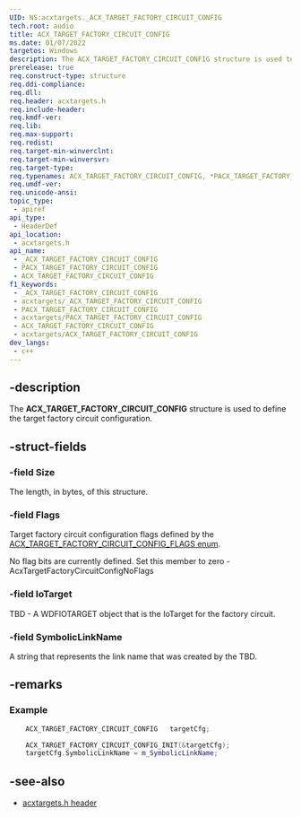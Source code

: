 ```yaml
---
UID: NS:acxtargets._ACX_TARGET_FACTORY_CIRCUIT_CONFIG
tech.root: audio
title: ACX_TARGET_FACTORY_CIRCUIT_CONFIG
ms.date: 01/07/2022
targetos: Windows
description: The ACX_TARGET_FACTORY_CIRCUIT_CONFIG structure is used to define the target factory circuit configuration. 
prerelease: true
req.construct-type: structure
req.ddi-compliance: 
req.dll: 
req.header: acxtargets.h
req.include-header: 
req.kmdf-ver: 
req.lib: 
req.max-support: 
req.redist: 
req.target-min-winverclnt: 
req.target-min-winversvr: 
req.target-type: 
req.typenames: ACX_TARGET_FACTORY_CIRCUIT_CONFIG, *PACX_TARGET_FACTORY_CIRCUIT_CONFIG
req.umdf-ver: 
req.unicode-ansi: 
topic_type:
 - apiref
api_type:
 - HeaderDef
api_location:
 - acxtargets.h
api_name:
 - _ACX_TARGET_FACTORY_CIRCUIT_CONFIG
 - PACX_TARGET_FACTORY_CIRCUIT_CONFIG
 - ACX_TARGET_FACTORY_CIRCUIT_CONFIG
f1_keywords:
 - _ACX_TARGET_FACTORY_CIRCUIT_CONFIG
 - acxtargets/_ACX_TARGET_FACTORY_CIRCUIT_CONFIG
 - PACX_TARGET_FACTORY_CIRCUIT_CONFIG
 - acxtargets/PACX_TARGET_FACTORY_CIRCUIT_CONFIG
 - ACX_TARGET_FACTORY_CIRCUIT_CONFIG
 - acxtargets/ACX_TARGET_FACTORY_CIRCUIT_CONFIG
dev_langs:
 - c++
---
```


## -description

The **ACX_TARGET_FACTORY_CIRCUIT_CONFIG** structure is used to define the target factory circuit configuration. 

## -struct-fields

### -field Size

The length, in bytes, of this structure.

### -field Flags

Target factory circuit configuration flags defined by the [ACX_TARGET_FACTORY_CIRCUIT_CONFIG_FLAGS enum](ne-acxtargets-acx_target_factory_circuit_config_flags.md). 

No flag bits are currently defined. Set this member to zero - AcxTargetFactoryCircuitConfigNoFlags

### -field IoTarget

TBD -  A WDFIOTARGET object that is the IoTarget for the factory circuit.

### -field SymbolicLinkName

A string that represents the link name that was created by the TBD.

## -remarks

### Example

```cpp
    ACX_TARGET_FACTORY_CIRCUIT_CONFIG   targetCfg;

    ACX_TARGET_FACTORY_CIRCUIT_CONFIG_INIT(&targetCfg);
    targetCfg.SymbolicLinkName = m_SymbolicLinkName; 
```

## -see-also

- [acxtargets.h header](index.md)